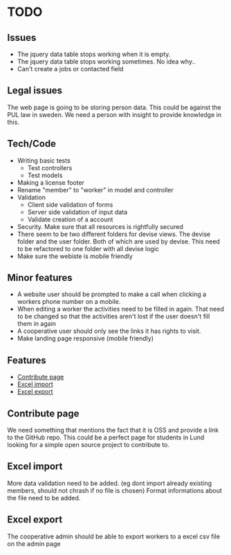 # TODO

## Issues

* The jquery data table stops working when it is empty. 
* The jquery data table stops working sometimes. No idea why.. 
* Can't create a jobs or contacted field

## Legal issues

The web page is going to be storing person data. This could be against the PUL law in sweden. We need a person with insight to provide knowledge in this.

## Tech/Code

* Writing basic tests
  - Test controllers
  - Test models
* Making a license footer
* Rename "member" to "worker" in model and controller
* Validation
  - Client side validation of forms
  - Server side validation of input data
  - Validate creation of a account
* Security. Make sure that all resources is rightfully secured
* There seem to be two different folders for devise views. The devise folder and the user folder. Both of which are used by devise. This need to be refactored to one folder with all devise logic
* Make sure the webiste is mobile friendly

## Minor features

* A website user should be prompted to make a call when clicking a workers phone number on a mobile.
* When editing a worker the activities need to be filled in again. That need to be changed so that the activities aren't lost if the user doesn't fill them in again
* A cooperative user should only see the links it has rights to visit.
* Make landing page responsive (mobile friendly)


## Features

* [Contribute page](#contribute-page)
* [Excel import](#excel-import)
* [Excel export](#excel-export)

## Contribute page

We need something that mentions the fact that it is OSS and provide a link to the GitHub repo. This could be a perfect page for students in Lund looking for a simple open source project to contribute to.

## Excel import

More data validation need to be added. (eg dont import already existing members, should not chrash if no file is chosen)
Format informations about the file need to be added.

## Excel export

The cooperative admin should be able to export workers to a excel csv file on the admin page
